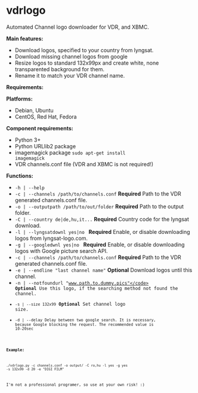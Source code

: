 <b>vdrlogo</b>
=======

Automated Channel logo downloader for VDR, and XBMC.

<b>Main features:</b>
- Download logos, specified to your country from lyngsat.
- Download missing channel logos from google
- Resize logos to standard 132x99px and create white, none transparented background for them.
- Rename it to match your VDR channel name.

<b>Requirements:</b>

<b>Platforms:</b>
- Debian, Ubuntu
- CentOS, Red Hat, Fedora

<b>Component requirements:</b>
- Python 3+
- Python URLlib2 package
- imagemagick package <code>sudo apt-get install imagemagick</code>
- VDR channels.conf file (VDR and XBMC is not required!)

<b>Functions:</b>

- <code>-h | --help</code>
- <code>-c | --channels /path/to/channels.conf</code> <b>Required</b> Path to the VDR generated channels.conf file.
- <code>-o | --outputpath /path/to/out/folder</code> <b>Required</b> Path to the output folder.
- <code>-C | --country de|de,hu,it...</code> <b>Required</b> Country code for the lyngsat download.
- <code>-l | --lyngsatdownl yes|no </code> <b>Required</b> Enable, or disable downloading logos from lyngsat-logo.com.
- <code>-g | --googledwnl yes|no </code> <b>Required</b> Enable, or disable downloading logos with Google picture search API.
- <code>-c | --channels /path/to/channels.conf</code> <b>Required</b> Path to the VDR generated channels.conf file.
- <code>-e | --endline "last channel name"</code> <b>Optional</b> Download logos until this channel. 
- <code>-n | --notfoundurl "www.path.to.dummy.pics"</code> <b>Optional</b> Use this logo, if the searching method not found the channel.
- <code>-s | --size 132x99</code> <b>Optional</b> Set channel logo size.
- <code>-d | --delay Delay between two google search. It is necessary, because Google blocking the request. The recommended value is 10-20sec

<b>Example:</b>

<code>./vdrlogo.py -c channels.conf -o output/ -C ro,hu -l yes -g yes -s 132x99 -d 20 -e "DIGI FILM"</code>

I'm not a professional programer, so use at your own risk! :)
